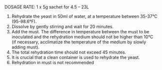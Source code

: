 DOSAGE RATE: 1 x 5g sachet for 4.5 – 23L 

1. Rehydrate the yeast in 50ml of water, at a temperature between 35-37°C (95-98.6°F). 
2. Dissolve by gently stirring and wait for 20 minutes. 
3. Add the must. The difference in temperature between the must to be inoculated and the rehydration medium should not be higher than 10°C (if necessary, acclimatize the temperature of the medium by slowly adding must). 
4. The total rehydration time should not exceed 45 minutes. 
5. It is crucial that a clean container is used to rehydrate the yeast. 
6. Rehydration in must is not recommended